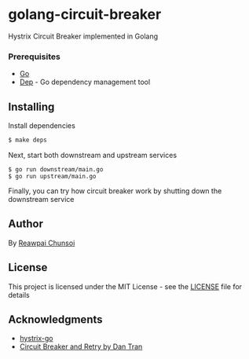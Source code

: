 # golang-circuit-breaker
Hystrix Circuit Breaker implemented in Golang

### Prerequisites
* [Go](https://golang.org)
* [Dep](https://github.com/golang/dep) - Go dependency management tool 

## Installing

Install dependencies

```bash
$ make deps
```

Next, start both downstream and upstream services

```
$ go run downstream/main.go
$ go run upstream/main.go
```

Finally, you can try how circuit breaker work by shutting down the downstream service

## Author

By [Reawpai Chunsoi](https://github.com/phaicom/)

## License

This project is licensed under the MIT License - see the [LICENSE](LICENSE) file for details

## Acknowledgments
* [hystrix-go](https://github.com/afex/hystrix-go)
* [Circuit Breaker and Retry by Dan Tran](https://medium.com/@trongdan_tran/circuit-breaker-and-retry-64830e71d0f6)